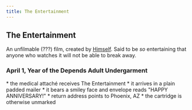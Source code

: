 ```yaml
---
title: The Entertainment
---
```


The Entertainment
-----------------

An unfilmable (???) film, created by [Himself](/characters/Himself). Said to be
*so* entertaining that anyone who watches it will not be able to break away.

<h3>April 1, Year of the Depends Adult Undergarment</h3>
* the medical attaché receives The Entertainment
  * it arrives in a plain padded mailer
  * it bears a smiley face and envelope reads "HAPPY ANNIVERSARY!"
  * return address points to Phoenix, AZ
  * the cartridge is otherwise unmarked

